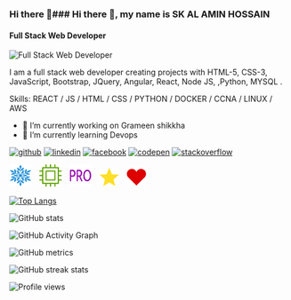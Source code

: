 ### Hi there 👋### Hi there 👋, my name is SK AL AMIN HOSSAIN
#### Full Stack Web Developer 
![Full Stack Web Developer ](https://skalaminhossain.github.io/portfolio/assets/images/right.JPG)

 I am a full stack web developer creating projects with HTML-5, CSS-3, JavaScript, Bootstrap, JQuery, Angular, React, Node JS, ,Python, MYSQL .

Skills:  REACT / JS / HTML / CSS / PYTHON / DOCKER / CCNA / LINUX / AWS

- 🔭 I’m currently working on Grameen shikkha 
- 🌱 I’m currently learning Devops 


[<img src='https://cdn.jsdelivr.net/npm/simple-icons@3.0.1/icons/github.svg' alt='github' height='40'>](https://github.com/skalaminhossain)  [<img src='https://cdn.jsdelivr.net/npm/simple-icons@3.0.1/icons/linkedin.svg' alt='linkedin' height='40'>](https://www.linkedin.com/in/skalaminhossain/)  [<img src='https://cdn.jsdelivr.net/npm/simple-icons@3.0.1/icons/facebook.svg' alt='facebook' height='40'>](https://www.facebook.com/skalaminhossain)  [<img src='https://cdn.jsdelivr.net/npm/simple-icons@3.0.1/icons/codepen.svg' alt='codepen' height='40'>](https://codepen.io/skalaminhossain)  [<img src='https://cdn.jsdelivr.net/npm/simple-icons@3.0.1/icons/stackoverflow.svg' alt='stackoverflow' height='40'>](https://stackoverflow.com/users/skalaminhossain)  

<a href='https://archiveprogram.github.com/'><img src='https://raw.githubusercontent.com/acervenky/animated-github-badges/master/assets/acbadge.gif' width='40' height='40'></a> <a href='https://docs.github.com/en/developers'><img src='https://raw.githubusercontent.com/acervenky/animated-github-badges/master/assets/devbadge.gif' width='40' height='40'></a> <a href='https://github.com/pricing'><img src='https://raw.githubusercontent.com/acervenky/animated-github-badges/master/assets/pro.gif' width='40' height='40'></a> <a href='https://stars.github.com/'><img src='https://raw.githubusercontent.com/acervenky/animated-github-badges/master/assets/starbadge.gif' width='35' height='35'></a> <a href='https://docs.github.com/en/github/supporting-the-open-source-community-with-github-sponsors'><img src='https://raw.githubusercontent.com/acervenky/animated-github-badges/master/assets/sponsorbadge.gif' width='35' height='35'></a> 

[![Top Langs](https://github-readme-stats.vercel.app/api/top-langs/?username=skalaminhossain)](https://github.com/anuraghazra/github-readme-stats)

![GitHub stats](https://github-readme-stats.vercel.app/api?username=skalaminhossain&show_icons=true)  

![GitHub Activity Graph](https://activity-graph.herokuapp.com/graph?username=skalaminhossain)  

![GitHub metrics](https://metrics.lecoq.io/skalaminhossain)  

![GitHub streak stats](https://github-readme-streak-stats.herokuapp.com/?user=skalaminhossain)  

![Profile views](https://gpvc.arturio.dev/skalaminhossain)  
















